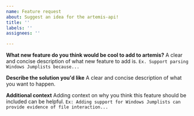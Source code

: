 ```yaml
---
name: Feature request
about: Suggest an idea for the artemis-api!
title: ''
labels: ''
assignees: ''

---
```


**What new feature do you think would be cool to add to artemis?** A clear and
concise description of what new feature to add is.
`Ex. Support parsing Windows Jumplists because...`

**Describe the solution you'd like** A clear and concise description of what you
want to happen.

**Additional context** Adding context on why you think this feature should be
included can be helpful.
`Ex: Adding support for Windows Jumplists can provide evidence of file interaction...`
